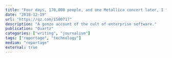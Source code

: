 ```yaml
---
title: "Four days, 170,000 people, and one Metallica concert later, I figured out what Salesforce is"
date: "2018-12-19"
url: "https://qz.com/1500717"
description: "A gonzo account of the cult of enterprise software."
publication: "Quartz"
categories: ["writing", "journalism"]
tags: ["reportage", "technology"]
medium: "reportage"
external: true
---
```


